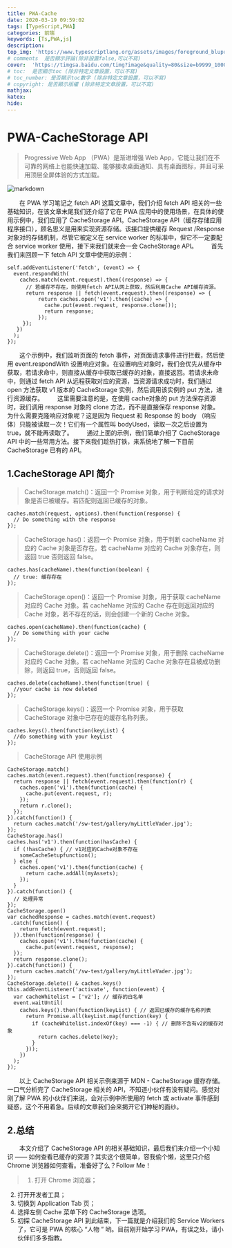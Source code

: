 ```yaml
---
title: PWA-Cache
date: 2020-03-19 09:59:02
tags: [TypeScript,PWA]
categories: 前端
keywords: [Ts,PWA,js]
description:
top_img: 'https://www.typescriptlang.org/assets/images/foreground_bluprint.svg'
# comments  是否顯示評論(除非設置false,可以不寫)
cover:  'https://timgsa.baidu.com/timg?image&quality=80&size=b9999_10000&sec=1584595114319&di=34b083f9787eeaef1e031bba0468e8e5&imgtype=0&src=http%3A%2F%2Fwww.west.cn%2Fcms%2Fimages%2F2018-07-31%2Fny1xnm0i0op.jpg'
# toc:  是否顯示toc (除非特定文章設置，可以不寫)
# toc_number: 是否顯示toc數字 (除非特定文章設置，可以不寫)
# copyright: 是否顯示版權 (除非特定文章設置，可以不寫)
mathjax:
katex:
hide:
---
```

# PWA-CacheStorage API 
>Progressive Web App （PWA）是渐进增强 Web App，它能让我们在不可靠的网络上也能快速加载、能够接收桌面通知、具有桌面图标，并且可采用顶层全屏体验的方式加载。

![markdown](http://cdn.semlinker.com/cache-storage-api.png)


&emsp;&emsp;在 PWA 学习笔记之 fetch API 这篇文章中，我们介绍 fetch API 相关的一些基础知识，在该文章末尾我们还介绍了它在 PWA 应用中的使用场景，在具体的使用示例中，我们应用了 CacheStorage API。CacheStorage API（缓存存储应用程序接口），顾名思义是用来实现资源存储。该接口提供缓存 Request /Response 对象对的存储机制，尽管它被定义在 service worker 的标准中，但它不一定要配合 service worker 使用，接下来我们就来会一会 CacheStorage API。
&emsp;&emsp;首先我们来回顾一下 fetch API 文章中使用的示例：

```
self.addEventListener('fetch', (event) => {
  event.respondWith(
    caches.match(event.request).then((response) => {
      // 若缓存不存在，则使用fetch API从网上获取，然后利用Cache API缓存资源。
      return response || fetch(event.request).then((response) => {
          return caches.open('v1').then((cache) => {
            cache.put(event.request, response.clone());
            return response;
          });
     }); 
   })
  );
});
```
&emsp;&emsp;这个示例中，我们监听页面的 fetch 事件，对页面请求事件进行拦截，然后使用 event.respondWith 设置响应对象。在设置响应对象时，我们会优先从缓存中获取，若请求命中，则直接从缓存中获取已缓存的对象，直接返回。若请求未命中，则通过 fetch API 从远程获取对应的资源，当资源请求成功时，我们通过 open 方法获取 v1 版本的 CacheStorage 实例，然后调用该实例的 put 方法，进行资源缓存。
&emsp;&emsp;这里需要注意的是，在使用 cache对象的 put 方法保存资源时，我们调用 response 对象的 clone 方法，而不是直接保存 response 对象。为什么需要克隆响应对象呢？这是因为 Request 和 Response 的 body （响应体）只能被读取一次！它们有一个属性叫 bodyUsed，读取一次之后设置为 true，就不能再读取了。
&emsp;&emsp;通过上面的示例，我们简单介绍了 CacheStorage API 中的一些常用方法。接下来我们趁热打铁，来系统地了解一下目前 CacheStorage 已有的 API。
## 1.CacheStorage API 简介
>CacheStorage.match()：返回一个 Promise 对象，用于判断给定的请求对象是否已被缓存。若匹配则返回已缓存的对象。

```
caches.match(request, options).then(function(response) {
  // Do something with the response
});
```
>CacheStorage.has()：返回一个 Promise 对象，用于判断 cacheName 对应的 Cache 对象是否存在。若 cacheName 对应的 Cache 对象存在，则返回 true 否则返回 false。

```
caches.has(cacheName).then(function(boolean) {
  // true: 缓存存在
});
```

>CacheStorage.open()：返回一个 Promise 对象，用于获取 cacheName 对应的 Cache 对象。若 cacheName 对应的 Cache 存在则返回对应的 Cache 对象，若不存在的话，则会创建一个新的 Cache 对象。

```
caches.open(cacheName).then(function(cache) {
  // Do something with your cache
});
```

>CacheStorage.delete()：返回一个 Promise 对象，用于删除 cacheName 对应的 Cache 对象。若 cacheName 对应的 Cache 对象存在且被成功删除，则返回 true，否则返回 false。

```
caches.delete(cacheName).then(function(true) {
  //your cache is now deleted
});
```

>CacheStorage.keys()：返回一个 Promise 对象，用于获取 CacheStorage 对象中已存在的缓存名称列表。


```
caches.keys().then(function(keyList) {
  //do something with your keyList
});
```

>CacheStorage API 使用示例

```
CacheStorage.match()
caches.match(event.request).then(function(response) {
  return response || fetch(event.request).then(function(r) {
    caches.open('v1').then(function(cache) {
      cache.put(event.request, r);
    });
    return r.clone();
  });
}).catch(function() {
  return caches.match('/sw-test/gallery/myLittleVader.jpg');
});
CacheStorage.has()
caches.has('v1').then(function(hasCache) {
  if (!hasCache) { // v1对应的Cache对象不存在
    someCacheSetupfunction();
  } else {
    caches.open('v1').then(function(cache) {
      return cache.addAll(myAssets);
    });
  }
}).catch(function() {
  // 处理异常
});
CacheStorage.open()
var cachedResponse = caches.match(event.request)
 .catch(function() {
    return fetch(event.request);
  }).then(function(response) {
    caches.open('v1').then(function(cache) {
      cache.put(event.request, response);
  });
  return response.clone();
}).catch(function() {
  return caches.match('/sw-test/gallery/myLittleVader.jpg');
});
CacheStorage.delete() & caches.keys()
this.addEventListener('activate', function(event) {
  var cacheWhitelist = ['v2']; // 缓存的白名单
  event.waitUntil(
    caches.keys().then(function(keyList) { // 返回已缓存的缓存名称列表
      return Promise.all(keyList.map(function(key) {
        if (cacheWhitelist.indexOf(key) === -1) { // 删除不含有v2的缓存对象
          return caches.delete(key);
        }
      }));
    })
  );
});
```
&emsp;&emsp;以上 CacheStorage API 相关示例来源于 MDN - CacheStorage 缓存存储。一口气分析完了 CacheStorage 相关的 API，不知道小伙伴有没有疑问。感觉对刚了解 PWA 的小伙伴们来说，会对示例中所使用的 fetch 或 activate 事件感到疑惑，这个不用着急。后续的文章我们会来揭开它们神秘的面纱。

## 2.总结
&emsp;&emsp;本文介绍了 CacheStorage API 的相关基础知识，最后我们来介绍一个小知识 —— 如何查看已缓存的资源？其实这个很简单，容我偷个懒，这里只介绍 Chrome 浏览器如何查看。准备好了么？Follow Me！
>1. 打开 Chrome 浏览器；
2. 打开开发者工具；
3. 切换到 Application Tab 页；
4. 选择左侧 Cache 菜单下的 CacheStorage 选项。
5. 初探 CacheStorage API 到此结束，下一篇就是介绍我们的 Service Workers 了，它可是 PWA 的核心 “人物 ” 哟。目前刚开始学习 PWA，有误之处，请小伙伴们多多指教。